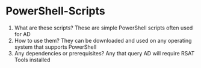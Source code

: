 # PowerShell-Scripts
1. What are these scripts?
   These are simple PowerShell scripts often used for AD
2. How to use them?
   They can be downloaded and used on any operating system that supports PowerShell
3. Any dependencies or prerequisites?
   Any that query AD will require RSAT Tools installed
